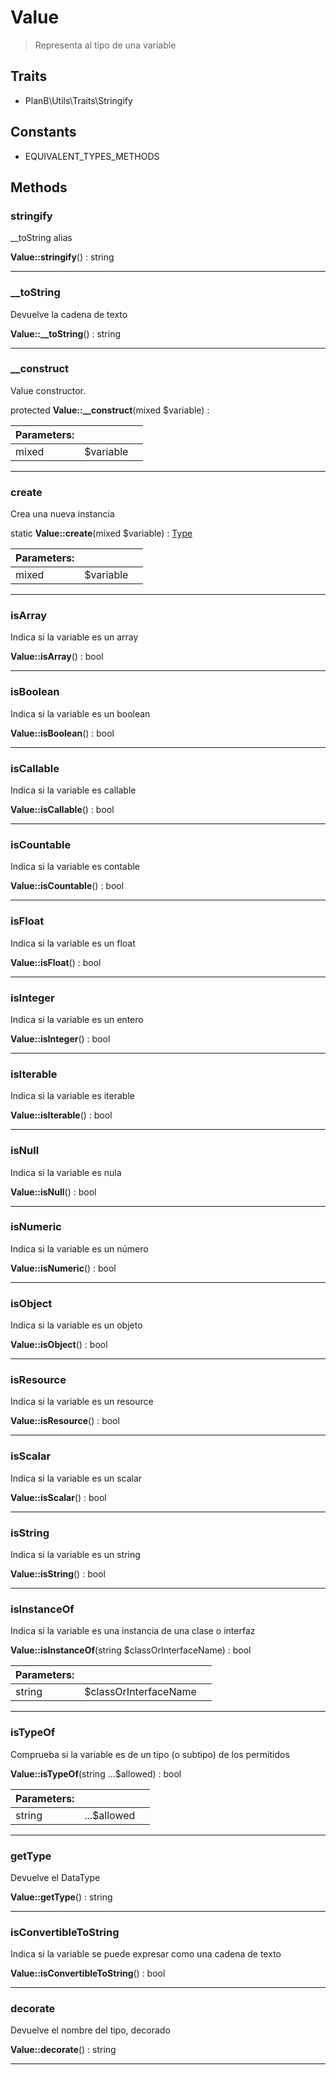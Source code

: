 
                                                                                                                                            
    
# Value


> Representa al tipo de una variable
>
> 


## Traits
- PlanB\Utils\Traits\Stringify


## Constants
- EQUIVALENT_TYPES_METHODS




## Methods

### stringify
__toString alias


**Value::stringify**() : string



---


### __toString
Devuelve la cadena de texto


**Value::__toString**() : string



---


### __construct
Value constructor.


protected **Value::__construct**(mixed $variable) : 


|Parameters: | | |
| --- | --- | --- |
|mixed |$variable |  |

---


### create
Crea una nueva instancia


static **Value::create**(mixed $variable) : [Type](../../../Type.md)


|Parameters: | | |
| --- | --- | --- |
|mixed |$variable |  |

---


### isArray
Indica si la variable es un array


**Value::isArray**() : bool



---


### isBoolean
Indica si la variable es un boolean


**Value::isBoolean**() : bool



---


### isCallable
Indica si la variable es callable


**Value::isCallable**() : bool



---


### isCountable
Indica si la variable es contable


**Value::isCountable**() : bool



---


### isFloat
Indica si la variable es un float


**Value::isFloat**() : bool



---


### isInteger
Indica si la variable es un entero


**Value::isInteger**() : bool



---


### isIterable
Indica si la variable es iterable


**Value::isIterable**() : bool



---


### isNull
Indica si la variable es nula


**Value::isNull**() : bool



---


### isNumeric
Indica si la variable es un número


**Value::isNumeric**() : bool



---


### isObject
Indica si la variable es un objeto


**Value::isObject**() : bool



---


### isResource
Indica si la variable es un resource


**Value::isResource**() : bool



---


### isScalar
Indica si la variable es un scalar


**Value::isScalar**() : bool



---


### isString
Indica si la variable es un string


**Value::isString**() : bool



---


### isInstanceOf
Indica si la variable es una instancia de una clase o interfaz


**Value::isInstanceOf**(string $classOrInterfaceName) : bool


|Parameters: | | |
| --- | --- | --- |
|string |$classOrInterfaceName |  |

---


### isTypeOf
Comprueba si la variable es de un tipo (o subtipo) de los permitidos


**Value::isTypeOf**(string ...$allowed) : bool


|Parameters: | | |
| --- | --- | --- |
|string |...$allowed |  |

---


### getType
Devuelve el DataType


**Value::getType**() : string



---


### isConvertibleToString
Indica si la variable se puede expresar como una cadena de texto


**Value::isConvertibleToString**() : bool



---


### decorate
Devuelve el nombre del tipo, decorado


**Value::decorate**() : string



---


                                                                                                                                                                                                                                                                                                                                                                                                            
    
                                                                                                                                                                                                                                                                             
                